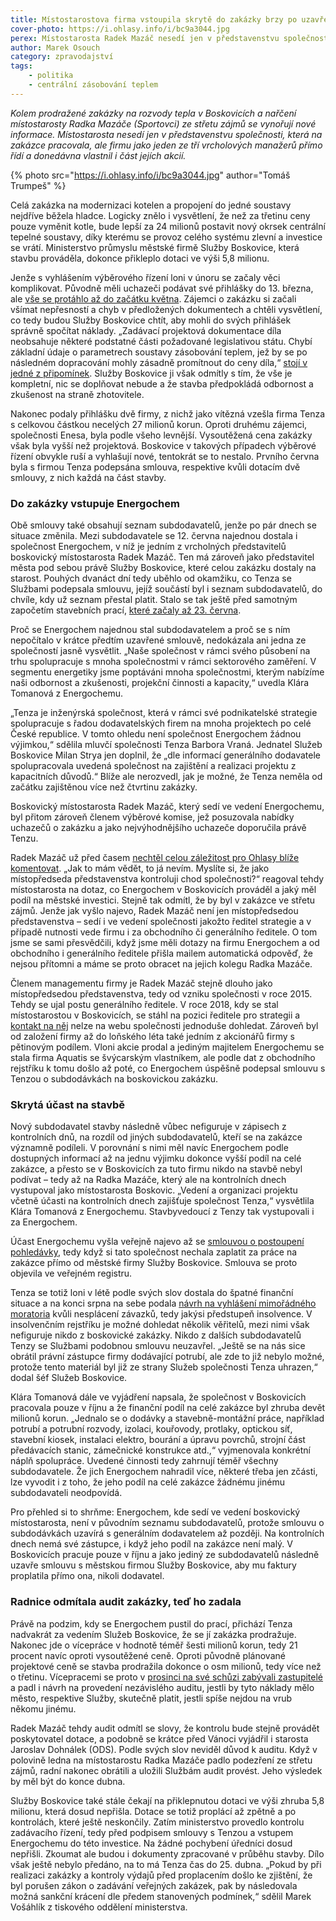 ```yaml
---
title: Místostarostova firma vstoupila skrytě do zakázky brzy po uzavření smlouvy
cover-photo: https://i.ohlasy.info/i/bc9a3044.jpg
perex: Místostarosta Radek Mazáč nesedí jen v představenstvu společnosti, která na zakázce pracovala, ale firmu řídí a donedávna vlastnil i část jejích akcií.
author: Marek Osouch
category: zpravodajství
tags:
    - politika
    - centrální zásobování teplem
---
```


*Kolem prodražené zakázky na rozvody tepla v Boskovicích a nařčení místostarosty Radka Mazáče (Sportovci) ze střetu zájmů se vynořují nové informace. Místostarosta nesedí jen v představenstvu společnosti, která na zakázce pracovala, ale firmu jako jeden ze tří vrcholových manažerů přímo řídí a donedávna vlastnil i část jejích akcií.*

{% photo src="https://i.ohlasy.info/i/bc9a3044.jpg" author="Tomáš Trumpeš" %}

Celá zakázka na modernizaci kotelen a propojení do jedné soustavy nejdříve běžela hladce. Logicky znělo i vysvětlení, že než za třetinu ceny pouze vyměnit kotle, bude lepší za 24 milionů postavit nový okrsek centrální tepelné soustavy, díky kterému se provoz celého systému zlevní a investice se vrátí. Ministerstvo průmyslu městské firmě Služby Boskovice, která stavbu prováděla, dokonce přikleplo dotaci ve výši 5,8 milionu.

Jenže s vyhlášením výběrového řízení loni v únoru se začaly věci komplikovat. Původně měli uchazeči podávat své přihlášky do 13. března, ale [vše se protáhlo až do začátku května](https://zakazky.boskovice.cz/contract_display_156.html). Zájemci o zakázku si začali všímat nepřesností a chyb v předložených dokumentech a chtěli vysvětlení, co tedy budou Služby Boskovice chtít, aby mohli do svých přihlášek správně spočítat náklady. „Zadávací projektová dokumentace díla neobsahuje některé podstatné části požadované legislativou státu. Chybí základní údaje o parametrech soustavy zásobování teplem, jež by se po následném dopracování mohly zásadně promítnout do ceny díla,“ [stojí v jedné z připomínek](https://zakazky.boskovice.cz/contract_display_inbox_1067.html). Služby Boskovice ji však odmítly s tím, že vše je kompletní, nic se doplňovat nebude a že stavba předpokládá odbornost a zkušenost na straně zhotovitele.

Nakonec podaly přihlášku dvě firmy, z nichž jako vítězná vzešla firma Tenza s celkovou částkou necelých 27 milionů korun. Oproti druhému zájemci, společnosti Enesa, byla podle všeho levnější. Vysoutěžená cena zakázky však byla vyšší než projektová. Boskovice v takových případech výběrové řízení obvykle ruší a vyhlašují nové, tentokrát se to nestalo. Prvního června byla s firmou Tenza podepsána smlouva, respektive kvůli dotacím dvě smlouvy, z nich každá na část stavby.

### Do zakázky vstupuje Energochem

Obě smlouvy také obsahují seznam subdodavatelů, jenže po pár dnech se situace změnila. Mezi subdodavatele se 12. června najednou dostala i společnost Energochem, v níž je jedním z vrcholných představitelů boskovický místostarosta Radek Mazáč. Ten má zároveň jako představitel města pod sebou právě Služby Boskovice, které celou zakázku dostaly na starost. Pouhých dvanáct dní tedy uběhlo od okamžiku, co Tenza se Službami podepsala smlouvu, jejíž součástí byl i seznam subdodavatelů, do chvíle, kdy už seznam přestal platit. Stalo se tak ještě před samotným započetím stavebních prací, [které začaly až 23. června](https://www.facebook.com/mestoboskovice/posts/3138211196261489).

Proč se Energochem najednou stal subdodavatelem a proč se s ním nepočítalo v krátce předtím uzavřené smlouvě, nedokázala ani jedna ze společností jasně vysvětlit. „Naše společnost v rámci svého působení na trhu spolupracuje s mnoha společnostmi v rámci sektorového zaměření. V segmentu energetiky jsme poptáváni mnoha společnostmi, kterým nabízíme naši odbornost a zkušenosti, projekční činnosti a kapacity,“ uvedla Klára Tomanová z Energochemu.

„Tenza je inženýrská společnost, která v rámci své podnikatelské strategie spolupracuje s řadou dodavatelských firem na mnoha projektech po celé České republice. V tomto ohledu není společnost Energochem žádnou výjimkou,“ sdělila mluvčí společnosti Tenza Barbora Vraná. Jednatel Služeb Boskovice Milan Strya jen doplnil, že „dle informací generálního dodavatele spolupracovala uvedená společnost na zajištění a realizaci projektu z kapacitních důvodů.“ Blíže ale nerozvedl, jak je možné, že Tenza neměla od začátku zajištěnou více než čtvrtinu zakázky.

Boskovický místostarosta Radek Mazáč, který sedí ve vedení Energochemu, byl přitom zároveň členem výběrové komise, jež posuzovala nabídky uchazečů o zakázku a jako nejvýhodnějšího uchazeče doporučila právě Tenzu.

Radek Mazáč už před časem [nechtěl celou záležitost pro Ohlasy blíže komentovat](https://ohlasy.info/clanky/2021/01/stret-zajmu-mazac.html). „Jak to mám vědět, to já nevím. Myslíte si, že jako místopředseda představenstva kontroluji chod společnosti?“ reagoval tehdy místostarosta na dotaz, co Energochem v Boskovicích prováděl a jaký měl podíl na městské investici. Stejně tak odmítl, že by byl v zakázce ve střetu zájmů. Jenže jak vyšlo najevo, Radek Mazáč není jen místopředsedou představenstva – sedí i ve vedení společnosti jakožto ředitel strategie a v případě nutnosti vede firmu i za obchodního či generálního ředitele. O tom jsme se sami přesvědčili, když jsme měli dotazy na firmu Energochem a od obchodního i generálního ředitele přišla mailem automatická odpověď, že nejsou přítomni a máme se proto obracet na jejich kolegu Radka Mazáče.

Členem managementu firmy je Radek Mazáč stejně dlouho jako místopředsedou představenstva, tedy od vzniku společnosti v roce 2015. Tehdy se ujal postu generálního ředitele. V roce 2018, kdy se stal místostarostou v Boskovicích, se stáhl na pozici ředitele pro strategii a [kontakt na něj](http://energochem.cz/cs/kontakt-new/) nelze na webu společnosti jednoduše dohledat. Zároveň byl od založení firmy až do loňského léta také jedním z akcionářů firmy s pětinovým podílem. Vloni akcie prodal a jediným majitelem Energochemu se stala firma Aquatis se švýcarským vlastníkem, ale podle dat z obchodního rejstříku k tomu došlo až poté, co Energochem úspěšně podepsal smlouvu s Tenzou o subdodávkách na boskovickou zakázku.

### Skrytá účast na stavbě

Nový subdodavatel stavby následně vůbec nefiguruje v zápisech z kontrolních dnů, na rozdíl od jiných subdodavatelů, kteří se na zakázce významně podíleli. V porovnání s nimi měl navíc Energochem podle dostupných informací až na jednu výjimku dokonce vyšší podíl na celé zakázce, a přesto se v Boskovicích za tuto firmu nikdo na stavbě nebyl podívat – tedy až na Radka Mazáče, který ale na kontrolních dnech vystupoval jako místostarosta Boskovic. „Vedení a organizaci projektu včetně účasti na kontrolních dnech zajišťuje společnost Tenza,“ vysvětlila Klára Tomanová z Energochemu. Stavbyvedoucí z Tenzy tak vystupovali i za Energochem.

Účast Energochemu vyšla veřejně najevo až se [smlouvou o postoupení pohledávky](https://www.hlidacstatu.cz/Detail/15014415), tedy když si tato společnost nechala zaplatit za práce na zakázce přímo od městské firmy Služby Boskovice. Smlouva se proto objevila ve veřejném registru.

Tenza se totiž loni v létě podle svých slov dostala do špatné finanční situace a na konci srpna na sebe podala [návrh na vyhlášení mimořádného moratoria](https://isir.justice.cz/isir/doc/dokument.PDF?id=44185998) kvůli nesplácení závazků, tedy jakýsi předstupeň insolvence. V insolvenčním rejstříku je možné dohledat několik věřitelů, mezi nimi však nefiguruje nikdo z boskovické zakázky. Nikdo z dalších subdodavatelů Tenzy se Službami podobnou smlouvu neuzavřel. „Ještě se na nás sice obrátil právní zástupce firmy dodávající potrubí, ale zde to již nebylo možné, protože tento materiál byl již ze strany Služeb společnosti Tenza uhrazen,“ dodal šéf Služeb Boskovice.

Klára Tomanová dále ve vyjádření napsala, že společnost v Boskovicích pracovala pouze v říjnu a že finanční podíl na celé zakázce byl zhruba devět milionů korun. „Jednalo se o dodávky a stavebně-montážní práce, například potrubí a potrubní rozvody, izolaci, kouřovody, protlaky, optickou síť, stavební kiosek, instalaci elektro, bourání a úpravu povrchů, strojní část předávacích stanic, zámečnické konstrukce atd.,“ vyjmenovala konkrétní náplň spolupráce. Uvedené činnosti tedy zahrnují téměř všechny subdodavatele. Že jich Energochem nahradil více, některé třeba jen zčásti, lze vyvodit i z toho, že jeho podíl na celé zakázce žádnému jinému subdodavateli neodpovídá.

Pro přehled si to shrňme: Energochem, kde sedí ve vedení boskovický místostarosta, není v původním seznamu subdodavatelů, protože smlouvu o subdodávkách uzavírá s generálním dodavatelem až později. Na kontrolních dnech nemá své zástupce, i když jeho podíl na zakázce není malý. V Boskovicích pracuje pouze v říjnu a jako jediný ze subdodavatelů následně uzavře smlouvu s městskou firmou Služby Boskovice, aby mu faktury proplatila přímo ona, nikoli dodavatel.

### Radnice odmítala audit zakázky, teď ho zadala

Právě na podzim, kdy se Energochem pustil do prací, přichází Tenza nadvakrát za vedením Služeb Boskovice, že se jí zakázka prodražuje. Nakonec jde o vícepráce v hodnotě téměř šesti milionů korun, tedy 21 procent navíc oproti vysoutěžené ceně. Oproti původně plánované projektové ceně se stavba prodražila dokonce o osm milionů, tedy více než o třetinu. Vícepracemi se proto v [prosinci na své schůzi zabývali zastupitelé](https://ohlasy.info/clanky/2020/12/zastupitelstvo.html) a padl i návrh na provedení nezávislého auditu, jestli by tyto náklady mělo město, respektive Služby, skutečně platit, jestli spíše nejdou na vrub někomu jinému.

Radek Mazáč tehdy audit odmítl se slovy, že kontrolu bude stejně provádět poskytovatel dotace, a podobně se krátce před Vánoci vyjádřil i starosta Jaroslav Dohnálek (ODS). Podle svých slov neviděl důvod k auditu. Když v polovině ledna na místostarostu Radka Mazáče padlo podezření ze střetu zájmů, radní nakonec obrátili a uložili Službám audit provést. Jeho výsledek by měl být do konce dubna.

Služby Boskovice také stále čekají na přiklepnutou dotaci ve výši zhruba 5,8 milionu, která dosud nepřišla. Dotace se totiž proplácí až zpětně a po kontrolách, které ještě neskončily. Zatím ministerstvo provedlo kontrolu zadávacího řízení, tedy před podpisem smlouvy s Tenzou a vstupem Energochemu do této investice. Na žádné pochybení úředníci dosud nepřišli. Zkoumat ale budou i dokumenty zpracované v průběhu stavby. Dílo však ještě nebylo předáno, na to má Tenza čas do 25. dubna. „Pokud by při realizaci zakázky a kontroly výdajů před proplacením došlo ke zjištění, že byl porušen zákon o zadávání veřejných zakázek, pak by následovala možná sankční krácení dle předem stanovených podmínek,“ sdělil Marek Vošáhlík z tiskového oddělení ministerstva.
